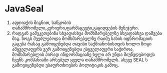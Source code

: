 # JavaSeal




1) აფთიაქის შიგნით, საწყობის თანამშრომელი,კურიერი,ფარმაცევტი,გაყიდვების მენეჯერი.
2) რადგან გამეკეთებინა სხვადასხვა მომხმარებელზე სხვადასხვა დაშვება მაგ. ზოგს შეეძლებოდა მომხმარებელზე რაიმე სახის იფნრომაციის გაგება რასაც გამოიყენებდა თავისი საქმიანობისთვის ხოლო ზოგი ამყველაფერს ვერ გამოიყენებდა ესყველაფერი საჭიროა, მომხმარებლის პირად ინფორმაციაზე ხელი არ უნდა მიუწვდებოდეს ჩვენს კომპანიაში არსებულ ყველა თანამშრომელს. ასევე SEAL ს გამოვიყენებდი უსაფრთხოების პოლიტიკის გამოც.
